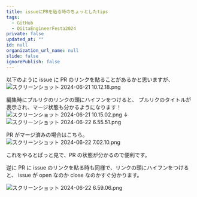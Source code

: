 ```yaml
---
title: issueにPRを貼る時のちょっとしたtips
tags:
  - GitHub
  - QiitaEngineerFesta2024
private: false
updated_at: ""
id: null
organization_url_name: null
slide: false
ignorePublish: false
---
```


以下のように issue に PR のリンクを貼ることがあるかと思いますが、
![スクリーンショット 2024-06-21 10.12.18.png](https://qiita-image-store.s3.ap-northeast-1.amazonaws.com/0/2518928/2bb05387-93d3-b8df-c69a-ddb2643c3036.png)

編集時にプルリクのリンクの頭にハイフンをつけると、
プルリクのタイトルが表示され、マージ状態も分かるようになります！
![スクリーンショット 2024-06-21 10.15.02.png](https://qiita-image-store.s3.ap-northeast-1.amazonaws.com/0/2518928/ca31d082-301f-e5a5-9a30-251b6ff9a19d.png)
↓
![スクリーンショット 2024-06-22 6.55.51.png](https://qiita-image-store.s3.ap-northeast-1.amazonaws.com/0/2518928/fdfba2d7-cfd4-fb34-2c90-0462c554af14.png)

PR がマージ済みの場合はこちら。
![スクリーンショット 2024-06-22 7.02.10.png](https://qiita-image-store.s3.ap-northeast-1.amazonaws.com/0/2518928/51c94bf9-9b2c-c13a-c567-54e3fc0d5494.png)

これをやるとぱっと見で、PR の状態が分かるので便利です。

逆に PR に issue のリンクを貼る時も同様で、リンクの頭にハイフンをつけると、
issue が open なのか close なのかすぐ分かります。

![スクリーンショット 2024-06-22 6.59.06.png](https://qiita-image-store.s3.ap-northeast-1.amazonaws.com/0/2518928/11e94f9b-2698-d924-6b5a-6f5d2611bc38.png)
